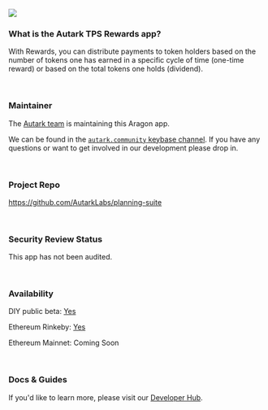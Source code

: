 <br>

<img src='https://cdn-images-1.medium.com/max/2160/1*Q5R5QGKWhtVQ1WmFVU_jpQ.png' />

<br>

### What is the Autark TPS Rewards app?

With Rewards, you can distribute payments to token holders based on the number of tokens one has earned in a specific cycle of time (one-time reward) or based on the total tokens one holds (dividend).

<br>

### Maintainer

The [Autark team](https://github.com/AutarkLabs/planning-suite) is maintaining this Aragon app.

We can be found in the [`autark.community` keybase channel](https://keybase.io/team/autark.community). If you have any questions or want to get involved in our development please drop in.

<br>

### Project Repo 

https://github.com/AutarkLabs/planning-suite

<br>

### Security Review Status 

This app has not been audited.

<br>

### Availability 

DIY public beta: [Yes](https://www.burrrata.ch/hack.aragon4all/docs/sync/rewards-dev-guide)

Ethereum Rinkeby: [Yes](https://www.burrrata.ch/hack.aragon4all/docs/sync/rewards-dev-guide)

Ethereum Mainnet: Coming Soon

<br>

### Docs & Guides

If you'd like to learn more, please visit our [Developer Hub](https://www.burrrata.ch/hack.aragon4all/docs/developers/welcome).

<br>

